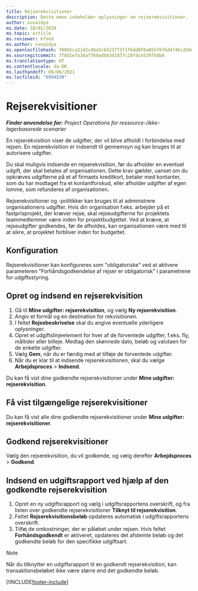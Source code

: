 ```yaml
---
title: Rejserekvisitioner
description: Dette emne indeholder oplysninger om rejserekvisitioner.
author: suvaidya
ms.date: 10/01/2020
ms.topic: article
ms.reviewer: kfend
ms.author: suvaidya
ms.openlocfilehash: f00b5ca2142c4ba5cb523773f1f6dd8f0a055f6f6d474bc2b8e5f775ca0fc739
ms.sourcegitcommit: 7f8d1e7a16af769adb43d1877c28fdce53975db8
ms.translationtype: HT
ms.contentlocale: da-DK
ms.lasthandoff: 08/06/2021
ms.locfileid: "6994539"
---
```

# <a name="travel-requisitions"></a>Rejserekvisitioner

_**Finder anvendelse for:** Project Operations for ressource-/ikke-lagerbaserede scenarier_

En rejserekvisition viser de udgifter, der vil blive afholdt i forbindelse med rejsen. En rejserekvisition er indsendt til gennemsyn og kan bruges til at autorisere udgifter.

Du skal muligvis indsende en rejserekvisition, før du afholder en eventuel udgift, der skal betales af organisationen. Dette krav gælder, uanset om du opkræves udgifterne på et af firmaets kreditkort, betaler med kontanter, som du har modtaget fra et kontantforskud, eller afholder udgifter af egen lomme, som refunderes af organisationen.

Rejserekvisitioner og -politikker kan bruges til at administrere organisationens udgifter. Hvis din organisation f.eks. arbejder på et fastprisprojekt, der kræver rejse, skal rejseudgifterne for projektets teammedlemmer være inden for projektbudgettet. Ved at kræve, at rejseudgifter godkendes, før de afholdes, kan organisationen være med til at sikre, at projektet forbliver inden for budgettet.

## <a name="configuration"></a>Konfiguration 

Rejserekvisitioner kan konfigureres som "obligatoriske" ved at aktivere parameteren "Forhåndsgodkendelse af rejser er obligatorisk" i parametrene for udgiftsstyring. 

## <a name="create-and-submit-a-travel-requisition"></a>Opret og indsend en rejserekvisition

1. Gå til **Mine udgifter: rejserekvisition**, og vælg **Ny rejserekvisition**.
2. Angiv et formål og en destination for rekvisitionen.
3. I feltet **Rejsebeskrivelse** skal du angive eventuelle yderligere oplysninger. 
4. Opret et udgiftslinjeelement for hver af de forventede udgifter, f.eks. fly, måltider eller billeje. Medtag den skønnede dato, beløb og valutaen for de enkelte udgifter. 
5. Vælg **Gem**, når du er færdig med at tilføje de forventede udgifter.
6. Når du er klar til at indsende rejserekvisitionen, skal du vælge **Arbejdsproces** > **Indsend**.

Du kan få vist dine godkendte rejserekvisitioner under **Mine udgifter: rejserekvisition**. 

## <a name="view-available-travel-requisitions"></a>Få vist tilgængelige rejserekvisitioner

Du kan få vist alle dine godkendte rejserekvisitioner under **Mine udgifter: rejserekvisitioner**.

## <a name="approve-travel-requisitions"></a>Godkend rejserekvisitioner

Vælg den rejserekvisition, du vil godkende, og vælg derefter **Arbejdsproces** > **Godkend**.  

## <a name="submit-an-expense-report-using-your-approved-travel-requisition"></a>Indsend en udgiftsrapport ved hjælp af den godkendte rejserekvisition

1. Opret en ny udgiftsrapport og vælg i udgiftsrapportens overskrift, og fra listen over godkendte rejserekvisitioner **Tilknyt til rejserekvisition**.
2. Feltet **Rejserekvisitionsbeløb** opdateres automatisk i udgiftsrapportens overskrift.
3. Tilføj de omkostninger, der er påløbet under rejsen. Hvis feltet **Forhåndsgodkendt** er aktiveret, opdateres det afstemte beløb og det godkendte beløb for den specifikke udgiftsart.

> [!NOTE]
> Når du tilknytter en udgiftsrapport til en godkendt rejserekvisition, kan transaktionsbeløbet ikke være større end det godkendte beløb. 


[!INCLUDE[footer-include](../includes/footer-banner.md)]